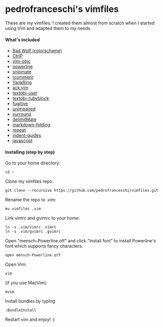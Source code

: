 pedrofranceschi's vimfiles
========

These are my vimfiles. I created them almost from scratch when I started using Vim and adapted them to my needs.

#### What's included

* [Bad Wolf (colorscheme)](https://github.com/sjl/badwolf)
* [CtrlP](https://github.com/kien/ctrlp.vim)
* [vim-objc](https://github.com/b4winckler/vim-objc)
* [powerline](https://github.com/Lokaltog/vim-powerline)
* [snipmate](https://github.com/msanders/snipmate.vim)
* [tcomment](https://github.com/tomtom/tcomment_vim)
* [YankRing](https://github.com/vim-scripts/YankRing.vim)
* [ack.vim](https://github.com/mileszs/ack.vim)
* [textobj-user](https://github.com/kana/vim-textobj-user)
* [textobj-rubyblock](https://github.com/nelstrom/vim-textobj-rubyblock)
* [fugitive](https://github.com/tpope/vim-fugitive)
* [unimpaired](https://github.com/tpope/vim-unimpaired)
* [surround](https://github.com/tpope/vim-surround)
* [delimitMate](https://github.com/Raimondi/delimitMate)
* [markdown-folding](https://github.com/nelstrom/vim-markdown-folding)
* [repeat](https://github.com/tpope/vim-repeat)
* [indent-guides](https://github.com/nathanaelkane/vim-indent-guides)
* [javascript](https://github.com/pangloss/vim-javascript)

#### Installing (step by step)

Go to your home directory:

    cd ~

Clone my vimfiles repo:


    git clone --recursive https://github.com/pedrofranceschi/vimfiles.git

Rename the repo to .vim:

    mv vimfiles .vim

Link vimrc and gvimrc to your home:

    ln -s .vim/vimrc .vimrc
    ln -s .vim/gvimrc .gvimrc

Open "mensch-Powerline.otf" and click "Install font" to install Powerline's font which supports fancy characters.

	open mensch-Powerline.otf

Open Vim:

	vim

(if you use MacVim):

	mvim

Install bundles by typing

	:BundleInstall

Restart vim and enjoy! :)
